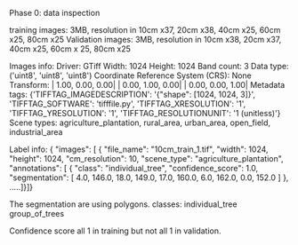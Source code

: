 Phase 0: data inspection

training images: 3MB, resolution in 10cm x37, 20cm x38, 40cm x25, 60cm x25, 80cm x25
Validation images: 3MB, resolution in 10cm x38, 20cm x37, 40cm x25, 60cm x 25, 80cm x25

Images info:
Driver: GTiff
Width: 1024
Height: 1024
Band count: 3
Data type: ('uint8', 'uint8', 'uint8')
Coordinate Reference System (CRS): None
Transform: | 1.00, 0.00, 0.00|
| 0.00, 1.00, 0.00|
| 0.00, 0.00, 1.00|
Metadata tags: {'TIFFTAG_IMAGEDESCRIPTION': '{"shape": [1024, 1024, 3]}', 'TIFFTAG_SOFTWARE': 'tifffile.py', 'TIFFTAG_XRESOLUTION': '1', 'TIFFTAG_YRESOLUTION': '1', 'TIFFTAG_RESOLUTIONUNIT': '1 (unitless)'}
Scene types: agriculture_plantation, rural_area, urban_area, open_field, industrial_area

Label info:
{
    "images": [
        {
            "file_name": "10cm_train_1.tif",
            "width": 1024,
            "height": 1024,
            "cm_resolution": 10,
            "scene_type": "agriculture_plantation",
            "annotations": [
                {
                    "class": "individual_tree",
                    "confidence_score": 1.0,
                    "segmentation": [
                        4.0,
                        146.0,
                        18.0,
                        149.0,
                        17.0,
                        160.0,
                        6.0,
                        162.0,
                        0.0,
                        152.0
                    ]
                },
                .....]}]}

The segmentation are using polygons.
classes:
individual_tree
group_of_trees

Confidence score all 1 in training but not all 1 in validation.